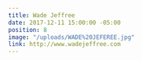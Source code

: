 ```yaml
---
title: Wade Jeffree
date: 2017-12-11 15:00:00 -05:00
position: 8
image: "/uploads/WADE%20JEFEREE.jpg"
link: http://www.wadejeffree.com
---
```


